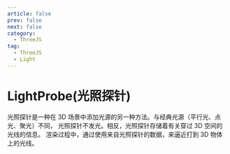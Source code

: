 ```yaml
---
article: false
prev: false
next: false
category:
  - ThreeJS
tag:
  - ThreeJS
  - Light
---
```


# LightProbe(光照探针)

光照探针是一种在 3D 场景中添加光源的另一种方法。与经典光源（平行光、点光、聚光）不同， 光照探针不发光。相反，光照探针存储着有关穿过 3D 空间的光线的信息。 渲染过程中，通过使用来自光照探针的数据，来逼近打到 3D 物体上的光线。
